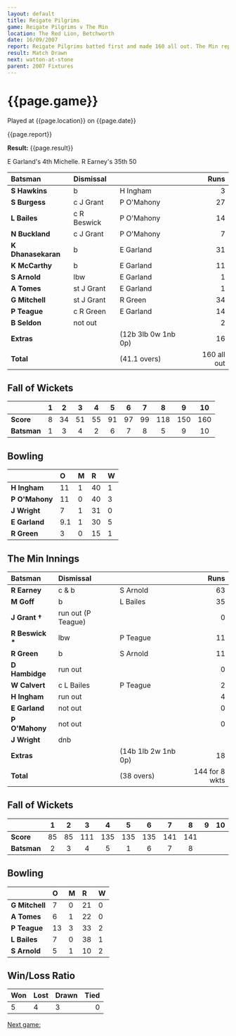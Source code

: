 ```yaml
---
layout: default
title: Reigate Pilgrims
game: Reigate Pilgrims v The Min
location: The Red Lion, Betchworth
date: 16/09/2007
report: Reigate Pilgrims batted first and made 160 all out. The Min replied with 141 for 8 wkts
result: Match Drawn
next: watton-at-stone
parent: 2007 Fixtures
---
```


# {{page.game}}

Played at {{page.location}} on {{page.date}}

{{page.report}}

**Result:** {{page.result}}

E Garland's 4th Michelle. R Earney's 35th 50

| Batsman | Dismissal |  | Runs |
|:---|:---|---|---:|
| **S Hawkins** | b | H Ingham | 3 |
| **S Burgess** | c J Grant | P O'Mahony | 27 |
| **L Bailes** | c R Beswick | P O'Mahony | 14 |
| **N Buckland** | c J Grant | P O'Mahony | 7 |
| **K Dhanasekaran** | b | E Garland | 31 |
| **K McCarthy** | b | E Garland  | 11 |
| **S Arnold** | lbw | E Garland | 1 |
| **A Tomes** | st J Grant | E Garland | 1 |
| **G Mitchell** | st J Grant | R Green | 34 |
| **P Teague** | c R Green | E Garland | 14 |
| **B Seldon** | not out |  | 2 |
| **Extras** | | (12b 3lb 0w 1nb 0p) | 16 |
| **Total** | | (41.1 overs) | 160 all out |

## Fall of Wickets

| | 1 | 2 | 3 | 4 | 5 | 6 | 7 | 8 | 9 | 10 |
|---|:---:|:---:|:---:|:---:|:---:|:---:|:---:|:---:|:---:|:---:|
| **Score** | 8 | 34 | 51 | 55 | 91 | 97 | 99 | 118 | 150 | 160 |
| **Batsman** | 1 | 3 | 4 | 2 | 6 | 7 | 8 | 5 | 9 | 10 |

## Bowling

| | O | M | R | W |
|---|:---|:---|:---|:---|
| **H Ingham** | 11 | 1 | 40 | 1 |
| **P O'Mahony** | 11 | 0 | 40 | 3 |
| **J Wright** | 7 | 1 | 31 | 0 |
| **E Garland** | 9.1 | 1 | 30 | 5 |
| **R Green** | 3 | 0 | 15 | 1 |

## The Min Innings

| Batsman | Dismissal |  | Runs |
|:---|:---|---|---:|
| **R Earney** | c & b | S Arnold | 63 |
| **M Goff** | b | L Bailes | 35 |
| **J Grant &#8224;** | run out (P Teague) |  | 0 |
| **R Beswick &#42;** | lbw | P Teague | 11 |
| **R Green** | b | S Arnold | 11 |
| **D Hambidge** | run out |  | 0 |
| **W Calvert** | c L Bailes | P Teague | 2 |
| **H Ingham** | run out |  | 4 |
| **E Garland** | not out |  | 0 |
| **P O'Mahony** | not out |  | 0 |
| **J Wright** | dnb |  |  |
| **Extras** | | (14b 1lb 2w 1nb 0p) | 18 |
| **Total** | | (38 overs) | 144 for 8 wkts |

## Fall of Wickets

| | 1 | 2 | 3 | 4 | 5 | 6 | 7 | 8 | 9 | 10 |
|---|:---:|:---:|:---:|:---:|:---:|:---:|:---:|:---:|:---:|:---:|
| **Score** | 85 | 85 | 111 | 135 | 135 | 135 | 141 | 141 |  |  |
| **Batsman** | 2 | 3 | 4 | 5 | 1 | 6 | 7 | 8 |  |  |

## Bowling

| | O | M | R | W |
|---|:---|:---|:---|:---|
| **G Mitchell** | 7 | 0 | 21 | 0 |
| **A Tomes** | 6 | 1 | 22 | 0 |
| **P Teague** | 13 | 3 | 33 | 2 |
| **L Bailes** | 7 | 0 | 38 | 1 |
| **S Arnold** | 5 | 1 | 10 | 2 |

## Win/Loss Ratio

| Won | Lost | Drawn | Tied |
|:---|:---|:---|---:|
| 5 | 4 | 3 | 0 |

[Next game:]({{page.next}})